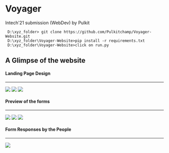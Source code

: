 # Voyager
Intech'21 submission (WebDev) by Pulkit

 ```
  D:\xyz_folder> git clone https://github.com/Pulkitchamp/Voyager-Website.git
  D:\xyz_folder\Voyager-Website>pip install -r requirements.txt
  D:\xyz_folder\Voyager-Website>click on run.py
```

<h2>A Glimpse of the website</h2>
<h4> Landing Page Design </h4><hr>
<img src="https://media.discordapp.net/attachments/789454958453063702/859719891333808128/unknown.png?width=1260&height=586">
<img src="https://media.discordapp.net/attachments/789454958453063702/859719950490271764/unknown.png?width=1271&height=586">
<img src="https://media.discordapp.net/attachments/789454958453063702/859719999275008000/unknown.png?width=1440&height=237">
<h4> Preview of the forms </h4><hr>
<img src="https://media.discordapp.net/attachments/789454958453063702/859720083684458496/unknown.png?width=1258&height=586">
<img src="https://media.discordapp.net/attachments/789454958453063702/859720259303637072/unknown.png?width=1291&height=586">
<img src="https://media.discordapp.net/attachments/789454958453063702/859720801649164318/unknown.png?width=1251&height=587">
<h4> Form Responses by the People </h4><hr>
<img src="https://media.discordapp.net/attachments/789454958453063702/859720886897868810/unknown.png?width=1265&height=586">
